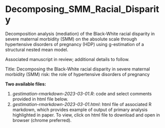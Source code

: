 # Decomposing_SMM_Racial_Disparity
Decomposition analysis (mediation) of the Black-White racial disparity in severe maternal morbidity (SMM) on the absolute scale through hypertensive disorders of pregnancy (HDP) using
g-estimation of a structural nested mean model.

Associated manuscript in review; additional details to follow.

Title: Decomposing the Black-White racial disparity in severe maternal morbidity (SMM) risk: the role of hypertensive disorders of pregnancy


**Two available files:**
1. *gestimation-rmarkdown-2023-03-01.R*: code and select comments provided in html file below.
2. *gestimation-rmarkdown-2023-03-01.html*: html file of associated R markdown, which provides example of output of primary analysis highlighted in paper. To view, click on html file to download and open in browser (chrome preferred).
